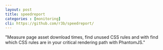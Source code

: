 ```yaml
---
layout: post
title: speedreport
categories : [monitoring]
cli: https://github.com/r3b/speedreport/
---
```


"Measure page asset download times, find unused CSS rules and with find which CSS rules are in your critical rendering path with PhantomJS."
